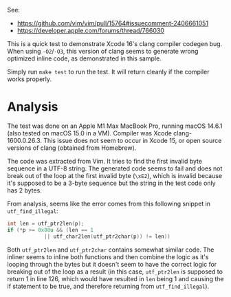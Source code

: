 See:
- https://github.com/vim/vim/pull/15764#issuecomment-2406661051
- https://developer.apple.com/forums/thread/766030

This is a quick test to demonstrate Xcode 16's clang compiler codegen bug. When using `-O2`/`-O3`, this version of clang seems to generate wrong optimized inline code, as demonstrated in this sample.

Simply run `make test` to run the test. It will return cleanly if the compiler works properly.

# Analysis

The test was done on an Apple M1 Max MacBook Pro, running macOS 14.6.1 (also tested on macOS 15.0 in a VM). Compiler was Xcode clang-1600.0.26.3. This issue does not seem to occur in Xcode 15, or open source versions of clang (obtained from Homebrew).

The code was extracted from Vim. It tries to find the first invalid byte sequence in a UTF-8 string. The generated code seems to fail and does not break out of the loop at the first invalid byte (`\xE2`), which is invalid because it's supposed to be a 3-byte sequence but the string in the test code only has 2 bytes.

From analysis, seems like the error comes from this following snippet in `utf_find_illegal`:

```c
int len = utf_ptr2len(p);
if (*p >= 0x80u && (len == 1
            || utf_char2len(utf_ptr2char(p)) != len))
```

Both `utf_ptr2len` and `utf_ptr2char` contains somewhat similar code. The inliner seems to inline both functions and then combine the logic as it's looping through the bytes but it doesn't seem to have the correct logic for breaking out of the loop as a result (in this case, `utf_ptr2len` is supposed to return 1 in line 126, which would have resulted in `len` being 1 and causing the if statement to be true, and therefore returning from `utf_find_illegal`).
